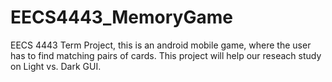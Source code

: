 # EECS4443_MemoryGame
EECS 4443 Term Project, this is an android mobile game, where the user has to find matching pairs of cards. This project will help our reseach study on Light vs. Dark GUI.
